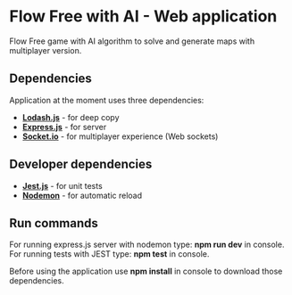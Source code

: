 # Flow Free with AI - Web application
Flow Free game with AI algorithm to solve and generate maps with multiplayer version.

Dependencies
----
Application at the moment uses three dependencies:
 - **[Lodash.js](https://lodash.com/)** - for deep copy
 - **[Express.js](https://expressjs.com/)** - for server
 - **[Socket.io](https://socket.io/)** - for multiplayer experience (Web sockets)

Developer dependencies
----
 - **[Jest.js](https://jestjs.io/)** - for unit tests
 - **[Nodemon](https://nodemon.io/)** - for automatic reload

Run commands
---
For running express.js server with nodemon type: **npm run dev** in console.
For running tests with JEST type: **npm test** in console.

Before using the application use **npm install** in console to download those dependencies.

